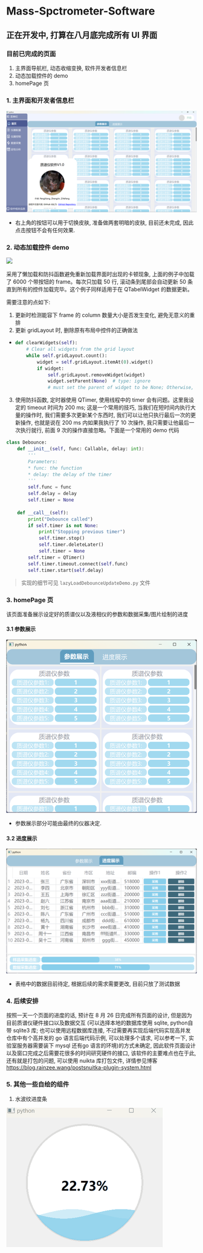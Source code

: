 # Mass-Spctrometer-Software

## 正在开发中, 打算在八月底完成所有 UI 界面

### 目前已完成的页面
1. 主界面导航栏, 动态收缩变换, 软件开发者信息栏
2. 动态加载控件的 demo
3. homePage 页
### 1. 主界面和开发者信息栏
![](figs/主界面.png)

-   右上角的按钮可以用于切换皮肤, 准备做两套明暗的皮肤, 目前还未完成, 因此点击按钮不会有任何效果.

### 2. 动态加载控件 demo
![](figs/动态加载item.gif)

采用了懒加载和防抖函数避免重新加载界面时出现的卡顿现象, 上面的例子中加载了 $6000$ 个带按钮的 $\text{frame}$。每次只加载 $50$ 行, 滚动条到尾部会自动更新 $50$ 条直到所有的控件加载完毕。这个例子同样适用于在 $\text{QTabelWidget}$ 的数据更新。

需要注意的点如下:
1. 更新时检测能容下 $\text{frame}$ 的 $\text{column}$ 数量大小是否发生变化, 避免无意义的重排
2. 更新 $\text{gridLayout}$ 时, 删除原有布局中控件的正确做法
-   ```python    
    def clearWidgets(self):
        # Clear all widgets from the grid layout
        while self.gridLayout.count():
            widget = self.gridLayout.itemAt(0).widget()
            if widget:
                self.gridLayout.removeWidget(widget)
                widget.setParent(None)  # type: ignore  
                # must set the parent of widget to be None; Otherwise, the widgets are cascaded on the interface
3. 使用防抖函数, 定时器使用 $\text{QTimer}$, 使用线程中的 $\text{timer}$ 会有问题。这里我设定的 $\text{timeout}$ 时间为 200 ms; 这是一个常用的技巧, 当我们在短时间内执行大量的操作时, 我们需要多次更新某个东西时, 我们可以让他只执行最后一次的更新操作, 也就是说在 200 ms 内如果我执行了 10 次操作, 我只需要让他最后一次执行就行, 前面 9 次的操作直接忽略。下面是一个常用的 demo 代码
```python
class Debounce:
    def __init__(self, func: Callable, delay: int):
        '''
        Parameters:
        * func: the function
        * delay: the delay of the timer
        '''
        self.func = func
        self.delay = delay
        self.timer = None

    def __call__(self):
        print("Debounce called")
        if self.timer is not None:
            print("Stopping previous timer")
            self.timer.stop()
            self.timer.deleteLater()
            self.timer = None
        self.timer = QTimer()
        self.timer.timeout.connect(self.func)
        self.timer.start(self.delay)
```
> 实现的细节可见 `lazyLoadDebounceUpdateDemo.py` 文件

### 3. homePage 页
该页面准备展示设定好的质谱仪以及液相仪的参数和数据采集/图片绘制的进度
#### 3.1 参数展示

![](./figs/Home.png)

-   参数展示部分可能由最终的仪器决定. 

#### 3.2 进度展示
![](./figs/进度条和表格demo.png)

-   表格中的数据目前待定, 根据后续的需求需要更改, 目前只放了测试数据


### 4. 后续安排

按照一天一个页面的进度的话, 预计在 8 月 26 日完成所有页面的设计, 但是因为目前质谱仪硬件接口以及数据交互 $\text{(可以选择本地的数据库使用 sqlite, python自带 sqlite3 库; }$$\text{也可以使用远程数据库连接, 不过需要再实现后端代码实现高并发}$
$\text{仓库中有个高并发的 go 语言后端代码示例, 可以处理多个请求, 可以参考一下, 实验室服务器需要装下 mysql 还有go 语言的环境)}$的方式未确定, 因此软件页面设计以及窗口完成之后需要花很多的时间研究硬件的接口, 该软件的主要难点也在于此, 还有就是打包的问题, 可以使用 nuikta 库打包文件, 详情参见博客 https://blog.rainzee.wang/postsnuitka-plugin-system.html

### 5. 其他一些自绘的组件

1. 水波纹进度条

![](./figs/水波纹进度条.gif)

